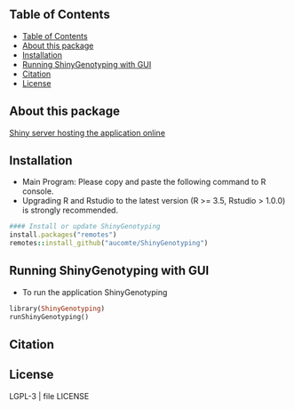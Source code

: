 ## Table of Contents
<!-- TOC depthFrom:2 depthTo:3 withLinks:1 updateOnSave:1 orderedList:0 -->

- [Table of Contents](#table-of-contents)
- [About this package](#about-this-package)
- [Installation](#installation)
- [Running ShinyGenotyping with GUI](#running-shinygenotyping-with-gui)
- [Citation](#citation)
- [License](#license)

<!-- /TOC -->

## About this package

[Shiny server hosting the application online](http://bioinfo-shiny.ird.fr:3838/ShinyGenotyping)

## Installation

  * Main Program: Please copy and paste the following command to R console.
  * Upgrading R and Rstudio to the latest version (R >= 3.5, Rstudio > 1.0.0) is strongly recommended.

``` ruby
#### Install or update ShinyGenotyping
install.packages("remotes")
remotes::install_github("aucomte/ShinyGenotyping")

```

## Running ShinyGenotyping with GUI

  * To run the application ShinyGenotyping

```ruby
library(ShinyGenotyping)
runShinyGenotyping()
```

## Citation

## License

LGPL-3 | file LICENSE
